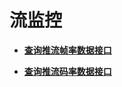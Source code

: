 # 流监控<a name="topic_300000001"></a>

 

-   **[查询推流帧率数据接口](查询推流帧率数据接口.md)**  

-   **[查询推流码率数据接口](查询推流码率数据接口.md)**  


